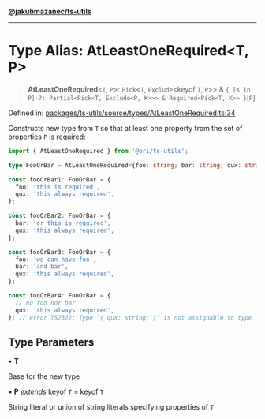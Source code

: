 [**@jakubmazanec/ts-utils**](../README.md)

---

# Type Alias: AtLeastOneRequired\<T, P\>

> **AtLeastOneRequired**\<`T`, `P`\>: `Pick`\<`T`, `Exclude`\<keyof `T`, `P`\>\> &
> `{ [K in P]-?: Partial<Pick<T, Exclude<P, K>>> & Required<Pick<T, K>> }`\[`P`\]

Defined in:
[packages/ts-utils/source/types/AtLeastOneRequired.ts:34](https://github.com/jakubmazanec/tools/blob/66e975ab265618dba82f8e4c56654145b7ba4db7/packages/ts-utils/source/types/AtLeastOneRequired.ts#L34)

Constructs new type from `T` so that at least one property from the set of properties `P` is
required:

```TypeScript
import { AtLeastOneRequired } from '@ori/ts-utils';

type FooOrBar = AtLeastOneRequired<{foo: string; bar: string; qux: string}, 'foo' | 'bar'>;

const fooOrBar1: FooOrBar = {
  foo: 'this is required',
  qux: 'this always required',
};

const fooOrBar2: FooOrBar = {
  bar: 'or this is required',
  qux: 'this always required',
};

const fooOrBar3: FooOrBar = {
  foo: 'we can have foo',
  bar: 'and bar',
  qux: 'this always required',
};

const fooOrBar4: FooOrBar = {
  // no foo nor bar
  qux: 'this always required',
}; // error TS2322: Type '{ qux: string; }' is not assignable to type 'FooOrBar'
```

## Type Parameters

• **T**

Base for the new type

• **P** _extends_ keyof `T` = keyof `T`

String literal or union of string literals specifying properties of `T`
